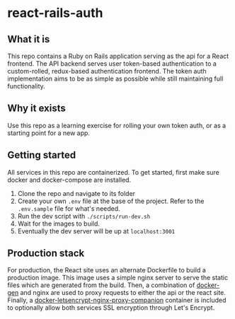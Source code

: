 # react-rails-auth

## What it is
This repo contains a Ruby on Rails application serving as the api for a React frontend. The API backend serves user token-based authentication to a custom-rolled, redux-based authentication frontend. The token auth implementation aims to be as simple as possible while still maintaining full functionality.

## Why it exists
Use this repo as a learning exercise for rolling your own token auth, or as a starting point for a new app. 

## Getting started
All services in this repo are containerized. To get started, first make sure docker and docker-compose are installed.
1. Clone the repo and navigate to its folder
1. Create your own `.env` file at the base of the project. Refer to the `.env.sample` file for what's needed.
1. Run the dev script with `./scripts/run-dev.sh`
1. Wait for the images to build. 
1. Eventually the dev server will be up at `localhost:3001`

## Production stack
For production, the React site uses an alternate Dockerfile to build a production image. This image uses a simple nginx server to serve the static files which are generated from the build. Then, a combination of [docker-gen](https://github.com/jwilder/docker-gen) and nginx are used to proxy requests to either the api or the react site. Finally, a [docker-letsencrypt-nginx-proxy-companion](https://github.com/JrCs/docker-letsencrypt-nginx-proxy-companion) container is included to optionally allow both services SSL encryption through Let's Encrypt. 